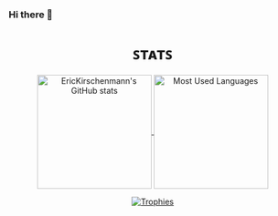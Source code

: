 ### Hi there 👋

<!--
**EricKirschenmann/EricKirschenmann** is a ✨ _special_ ✨ repository because its `README.md` (this file) appears on your GitHub profile.

Here are some ideas to get you started:

- 🔭 I’m currently working on ...
- 🌱 I’m currently learning ...
- 👯 I’m looking to collaborate on ...
- 🤔 I’m looking for help with ...
- 💬 Ask me about ...
- 📫 How to reach me: ...
- 😄 Pronouns: ...
- ⚡ Fun fact: ...
-->

<h1 align="center" alt="Stats">ꜱᴛᴀᴛꜱ</h1>
<p align="center">
  <a href="https://github.com/anuraghazra/github-readme-stats">
    <img alt="EricKirschenmann's GitHub stats" src="https://github-readme-stats.vercel.app/api?username=EricKirschenmann" align="center" height="200">
  </a>
  <a href="https://github.com/anuraghazra/github-readme-stats">
    <img alt="Most Used Languages" src="https://github-readme-stats.vercel.app/api/top-langs/?username=EricKirschenmann&langs_count=3" align="center" height="200">
  </a>
</p>
<p align="center">
  <a href="https://github.com/ryo-ma/github-profile-trophy">
    <img alt="Trophies" src="https://github-profile-trophy.vercel.app/?username=EricKirschenmann">
  </a>
</p>
    


